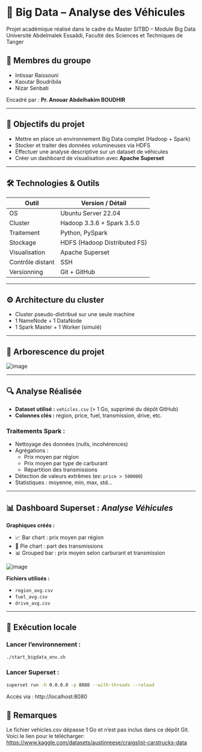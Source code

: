 # 🚗 Big Data – Analyse des Véhicules

Projet académique réalisé dans le cadre du Master SITBD – Module Big Data  
Université Abdelmalek Essaâdi, Faculté des Sciences et Techniques de Tanger

## 👥 Membres du groupe
- Intissar Raissouni  
- Kaoutar Boudribila  
- Nizar Senbati  

Encadré par : **Pr. Anouar Abdelhakim BOUDHIR**

---

## 🎯 Objectifs du projet

- Mettre en place un environnement Big Data complet (Hadoop + Spark)
- Stocker et traiter des données volumineuses via HDFS
- Effectuer une analyse descriptive sur un dataset de véhicules
- Créer un dashboard de visualisation avec **Apache Superset**

---

## 🛠️ Technologies & Outils

| Outil                | Version / Détail                |
|----------------------|----------------------------------|
| OS                   | Ubuntu Server 22.04              |
| Cluster              | Hadoop 3.3.6 + Spark 3.5.0       |
| Traitement           | Python, PySpark                  |
| Stockage             | HDFS (Hadoop Distributed FS)     |
| Visualisation        | Apache Superset                  |
| Contrôle distant     | SSH                              |
| Versionning          | Git + GitHub                     |

---

## ⚙️ Architecture du cluster

- Cluster pseudo-distribué sur une seule machine
- 1 NameNode + 1 DataNode
- 1 Spark Master + 1 Worker (simulé)

---

## 📁 Arborescence du projet

![image](https://github.com/user-attachments/assets/86808853-e203-4c4f-8087-0cdd1c7239f5)



---

## 🔍 Analyse Réalisée

- **Dataset utilisé :** `vehicles.csv` (> 1 Go, supprimé du dépôt GitHub)
- **Colonnes clés :** region, price, fuel, transmission, drive, etc.

### Traitements Spark :

- Nettoyage des données (nulls, incohérences)
- Agrégations :
  - Prix moyen par région
  - Prix moyen par type de carburant
  - Répartition des transmissions
- Détection de valeurs extrêmes (ex: `price > 500000`)
- Statistiques : moyenne, min, max, std...

---

## 📊 Dashboard Superset : _Analyse Véhicules_

**Graphiques créés :**
- 📈 Bar chart : prix moyen par région
- 🧁 Pie chart : part des transmissions
- 📊 Grouped bar : prix moyen selon carburant et transmission

![image](https://github.com/user-attachments/assets/8e34b7b8-928c-4120-bd26-d783d264757b)


**Fichiers utilisés :**
- `region_avg.csv`
- `fuel_avg.csv`
- `drive_avg.csv`

---

## 🧪 Exécution locale

### Lancer l’environnement :

```bash
./start_bigdata_env.sh
```
### Lancer Superset :
```bash
superset run -h 0.0.0.0 -p 8088 --with-threads --reload
```
Accès via : http://localhost:8080

## 📌 Remarques
Le fichier vehicles.csv dépasse 1 Go et n’est pas inclus dans ce dépôt Git.
Voici le lien pour le télécharger: https://www.kaggle.com/datasets/austinreese/craigslist-carstrucks-data
